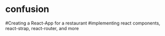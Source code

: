 # confusion

#Creating a React-App for a restaurant
#implementing react components, react-strap, react-router, and more
